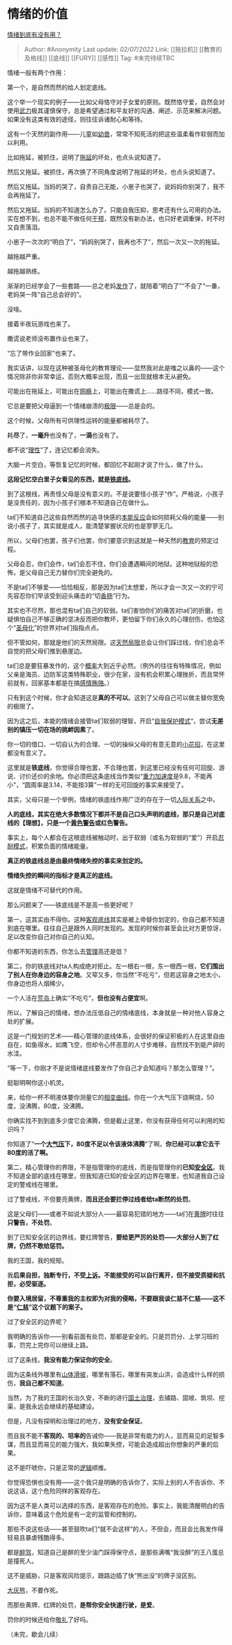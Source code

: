 # 情绪的价值
[情绪到底有没有用？](https://www.zhihu.com/question/23105958/answer/2543721659)

> Author: #Anonymity
> Last update: *02/07/2022*
> Link: [[拖拉机]] [[教育的及格线]] [[底线]] [[FURY]] [[感性]]
> Tag: #未完待续TBC

情绪一般有两个作用：

第一个，是自然而然的给人划定底线。

这个举一个现实的例子——比如父母恪守对子女爱的原则。既然恪守爱，自然会对使用[武力](https://www.zhihu.com/search?q=%E6%AD%A6%E5%8A%9B&search_source=Entity&hybrid_search_source=Entity&hybrid_search_extra=%7B%22sourceType%22%3A%22answer%22%2C%22sourceId%22%3A2543721659%7D)极其谨慎保守，总是希望通过和平友好的沟通、阐述、示范来解决问题。如果没有这类有效的途径，则往往诉诸耐心和等待。

这有一个天然的副作用——儿童如[幼兽](https://www.zhihu.com/search?q=%E5%B9%BC%E5%85%BD&search_source=Entity&hybrid_search_source=Entity&hybrid_search_extra=%7B%22sourceType%22%3A%22answer%22%2C%22sourceId%22%3A2543721659%7D)，常常不知死活的把这些温柔看作软弱而加以利用。

比如拖延，被抓住，说明了[拖延](https://www.zhihu.com/search?q=%E6%8B%96%E5%BB%B6&search_source=Entity&hybrid_search_source=Entity&hybrid_search_extra=%7B%22sourceType%22%3A%22answer%22%2C%22sourceId%22%3A2543721659%7D)的坏处，也点头说知道了。

然后又拖延。被抓住，再次换了不同角度说明了拖延的坏处，也点头说知道了。

然后又拖延。当妈的哭了，自责自己无能，小崽子也哭了，说妈妈你别哭了，我不会再拖延了。

然后又拖延。当妈的不知道怎么办了。只能自我压抑，思考还有什么可用的办法。实在想不到，也总不能不做任何[干预](https://www.zhihu.com/search?q=%E5%B9%B2%E9%A2%84&search_source=Entity&hybrid_search_source=Entity&hybrid_search_extra=%7B%22sourceType%22%3A%22answer%22%2C%22sourceId%22%3A2543721659%7D)，既然没有新办法，也只好老调重弹，时不时又自责落泪。

小崽子一次次的“明白了”，“妈妈别哭了，我再也不了”，然后一次又一次的拖延。

越拖越严重。

越拖越熟练。

渐渐的已经学会了一些套路——总之老妈[发作](https://www.zhihu.com/search?q=%E5%8F%91%E4%BD%9C&search_source=Entity&hybrid_search_source=Entity&hybrid_search_extra=%7B%22sourceType%22%3A%22answer%22%2C%22sourceId%22%3A2543721659%7D)了，就陪着“明白了”“不会了“一番，老妈哭一阵“自己总会好的”。

没啥。

接着半夜玩游戏也来了。

撒谎说老师没布置作业也来了。

“忘了带作业回家”也来了。

我实话讲，以现在这种被圣母化的教育理论——显然我对此是嗤之以鼻的——这个情况除非你非常幸运，否则大概率出现，而且一出现就根本无从避免。

可能出在拖延上，可能出在[网瘾](https://www.zhihu.com/search?q=%E7%BD%91%E7%98%BE&search_source=Entity&hybrid_search_source=Entity&hybrid_search_extra=%7B%22sourceType%22%3A%22answer%22%2C%22sourceId%22%3A2543721659%7D)上，可能出在撒谎上……路径不同，模式一致。

它总是要把父母逼到一个情绪崩溃的[极限](https://www.zhihu.com/search?q=%E6%9E%81%E9%99%90&search_source=Entity&hybrid_search_source=Entity&hybrid_search_extra=%7B%22sourceType%22%3A%22answer%22%2C%22sourceId%22%3A2543721659%7D)——总是会的。

这个时候，父母所有可供理性运转的能量都被耗尽了。

耗**尽**了，**一毫升**也没有了，**一滴**也没有了。

都不说“[理性](https://www.zhihu.com/search?q=%E7%90%86%E6%80%A7&search_source=Entity&hybrid_search_source=Entity&hybrid_search_extra=%7B%22sourceType%22%3A%22answer%22%2C%22sourceId%22%3A2543721659%7D)”了，连记忆都会消失。

大脑一片空白，等恢复记忆的时候，都回忆不起刚才说了什么，做了什么。

**这段记忆空白里子女看见的东西，就是[铁底线](https://www.zhihu.com/search?q=%E9%93%81%E5%BA%95%E7%BA%BF&search_source=Entity&hybrid_search_source=Entity&hybrid_search_extra=%7B%22sourceType%22%3A%22answer%22%2C%22sourceId%22%3A2543721659%7D)。**

到了这根线，再责怪父母是没有意义的。不是说要怪小孩子“作”。严格说，小孩子是没责任的，因为小孩子们根本不知道自己在做什么。

ta们不知道自己这些自然而然的追寻快感的[本能反应](https://www.zhihu.com/search?q=%E6%9C%AC%E8%83%BD%E5%8F%8D%E5%BA%94&search_source=Entity&hybrid_search_source=Entity&hybrid_search_extra=%7B%22sourceType%22%3A%22answer%22%2C%22sourceId%22%3A2543721659%7D)会如何损耗父母的能量——别说小孩子了，其实就是成人，能清楚掌握状况的也是寥寥无几。

所以，父母们也罢，孩子们也罢，你们要意识到这就是一种天然的[教育](https://www.zhihu.com/search?q=%E6%95%99%E8%82%B2&search_source=Entity&hybrid_search_source=Entity&hybrid_search_extra=%7B%22sourceType%22%3A%22answer%22%2C%22sourceId%22%3A2543721659%7D)的预定过程。

父母会忍，你们会作，ta们会忍不住，你们会遭遇瞬间的地狱。这种地狱般的恐怖，是父母自己无力替你们完全避免的。

不是ta们不够爱——恰恰相反，那是因为ta们太想爱，所以才会一次又一次的宁可先容忍你们早该受到迎头痛击的“切[香肠](https://www.zhihu.com/search?q=%E9%A6%99%E8%82%A0&search_source=Entity&hybrid_search_source=Entity&hybrid_search_extra=%7B%22sourceType%22%3A%22answer%22%2C%22sourceId%22%3A2543721659%7D)”行为。

其实也不尽然，那也混有ta们自己的软弱。ta们害怕你们的痛苦对ta们的折磨，也疑惧怕自己不够正确的坚决反而把你教坏，更怕留下你们永久的心理创伤，也怕这个“[圣母化](https://www.zhihu.com/search?q=%E5%9C%A3%E6%AF%8D%E5%8C%96&search_source=Entity&hybrid_search_source=Entity&hybrid_search_extra=%7B%22sourceType%22%3A%22answer%22%2C%22sourceId%22%3A2543721659%7D)”的世界对ta们指指点点。

但不管如何，那就是他们的天然局限。这[天然局限](https://www.zhihu.com/search?q=%E5%A4%A9%E7%84%B6%E5%B1%80%E9%99%90&search_source=Entity&hybrid_search_source=Entity&hybrid_search_extra=%7B%22sourceType%22%3A%22answer%22%2C%22sourceId%22%3A2543721659%7D)总会让你们踩过线，你们总会不自觉的把父母们推到悬崖边。

ta们总是要狂暴发作的，这个[概率](https://www.zhihu.com/search?q=%E6%A6%82%E7%8E%87&search_source=Entity&hybrid_search_source=Entity&hybrid_search_extra=%7B%22sourceType%22%3A%22answer%22%2C%22sourceId%22%3A2543721659%7D)大到近乎必然。（例外的往往有特殊情况，例如父亲是海员、边防军这类特殊职业，很少在家，没有机会积累心理挫折，而且常怀前就有，回家基本都是在搞[感情贿赂](https://www.zhihu.com/search?q=%E6%84%9F%E6%83%85%E8%B4%BF%E8%B5%82&search_source=Entity&hybrid_search_source=Entity&hybrid_search_extra=%7B%22sourceType%22%3A%22answer%22%2C%22sourceId%22%3A2543721659%7D)。）

只有到这个时候，你才会知道这是**真的不可以**。这到了父母自己可以做主替你宽免的极限了。

因为这之后，本能的情绪会接管ta们软弱的理智，开启“[自我保护模式](https://www.zhihu.com/search?q=%E8%87%AA%E6%88%91%E4%BF%9D%E6%8A%A4%E6%A8%A1%E5%BC%8F&search_source=Entity&hybrid_search_source=Entity&hybrid_search_extra=%7B%22sourceType%22%3A%22answer%22%2C%22sourceId%22%3A2543721659%7D)“，尝试**无差别的镇压一切在场的挑衅因素**了。

你一切的借口、一切自认为的合理、一切的操纵父母的有意无意的[小花招](https://www.zhihu.com/search?q=%E5%B0%8F%E8%8A%B1%E6%8B%9B&search_source=Entity&hybrid_search_source=Entity&hybrid_search_extra=%7B%22sourceType%22%3A%22answer%22%2C%22sourceId%22%3A2543721659%7D)，在这里都没有意义了。

这里就是**铁底线**，你觉得合理也罢，不合理也罢，到这里已经没有任何可回旋、游说、讨价还价的余地。你必须把这条底线当作类似“[重力加速度](https://www.zhihu.com/search?q=%E9%87%8D%E5%8A%9B%E5%8A%A0%E9%80%9F%E5%BA%A6&search_source=Entity&hybrid_search_source=Entity&hybrid_search_extra=%7B%22sourceType%22%3A%22answer%22%2C%22sourceId%22%3A2543721659%7D)是9.8，不能再小”，“圆周率是3.14，不能按3算”一样的无可回旋的事实来接受了。

其实，父母只是一个举例，情绪的铁底线作用广泛的存在于一切[人际关系](https://www.zhihu.com/search?q=%E4%BA%BA%E9%99%85%E5%85%B3%E7%B3%BB&search_source=Entity&hybrid_search_source=Entity&hybrid_search_extra=%7B%22sourceType%22%3A%22answer%22%2C%22sourceId%22%3A2543721659%7D)之中。

**人的底线，其实在绝大多数情况下都并不是自己口头声明的底线，那只是自己对底线的【理想】，只是一个[黄色警告](https://www.zhihu.com/search?q=%E9%BB%84%E8%89%B2%E8%AD%A6%E5%91%8A&search_source=Entity&hybrid_search_source=Entity&hybrid_search_extra=%7B%22sourceType%22%3A%22answer%22%2C%22sourceId%22%3A2543721659%7D)或红色警告。**

事实上，每个人都会在这根底线被触动时，出于软弱（或名为软弱的“爱”）开启[忍耐模式](https://www.zhihu.com/search?q=%E5%BF%8D%E8%80%90%E6%A8%A1%E5%BC%8F&search_source=Entity&hybrid_search_source=Entity&hybrid_search_extra=%7B%22sourceType%22%3A%22answer%22%2C%22sourceId%22%3A2543721659%7D)，积累负面的情绪能量。

**真正的铁底线总是由最终情绪失控的事实来划定的。**

**情绪失控的瞬间的指标才是真正的底线。**

这就是情绪不可替代的作用。

那么问题来了——铁底线是不是高一些更好呢？

第一，这其实由不得你。这种[客观底线](https://www.zhihu.com/search?q=%E5%AE%A2%E8%A7%82%E5%BA%95%E7%BA%BF&search_source=Entity&hybrid_search_source=Entity&hybrid_search_extra=%7B%22sourceType%22%3A%22answer%22%2C%22sourceId%22%3A2543721659%7D)其实是被上帝替你划定的，你自己都不知道到底在哪里。往往自己是跟外人同时发现的。发现的时候你甚至会比对方更惊讶，足以改变你自己对你自己的认知。

你都不知道的东西，你怎么去[管理](https://www.zhihu.com/search?q=%E7%AE%A1%E7%90%86&search_source=Entity&hybrid_search_source=Entity&hybrid_search_extra=%7B%22sourceType%22%3A%22answer%22%2C%22sourceId%22%3A2543721659%7D)高还是低？

第二，你的铁底线对ta人构成绝对拒止。左一根右一根，东一根西一根，**它们围出了别人在你身边的容身之地**。又窄又多，你当然“不吃亏”，但若这容身之地太小，你身边也将人烟稀少。

一个人活在[荒岛](https://www.zhihu.com/search?q=%E8%8D%92%E5%B2%9B&search_source=Entity&hybrid_search_source=Entity&hybrid_search_extra=%7B%22sourceType%22%3A%22answer%22%2C%22sourceId%22%3A2543721659%7D)上确实“不吃亏”，**但也没有占便宜**啊。

所以，了解自己的情绪，想办法压低自己的情绪底线，本身就是一种对他人容身之处的扩展。

这是一门规划的艺术——精心管理的底线体系，会很好的保证积极的人在这里自由自在，如鱼得水，如鹰飞空，但却令心怀恶意的人寸步难移，自然找不到能产卵的水洼。

“等一下，你刚才不是说情绪底线要发作了你自己才会知道吗？那怎么管理？”。

挺聪明啊你这小机灵。

来，给你一杯不明液体要你测量它的[相变曲线](https://www.zhihu.com/search?q=%E7%9B%B8%E5%8F%98%E6%9B%B2%E7%BA%BF&search_source=Entity&hybrid_search_source=Entity&hybrid_search_extra=%7B%22sourceType%22%3A%22answer%22%2C%22sourceId%22%3A2543721659%7D)。你在一个大气压下烧啊烧，50度，没沸腾，80度，没沸腾。

你确实找不到到底多少度它会沸腾，但是截止这里，你没有获得任何可以利用的知识吗？

你知道了“**一个[大气压](https://www.zhihu.com/search?q=%E5%A4%A7%E6%B0%94%E5%8E%8B&search_source=Entity&hybrid_search_source=Entity&hybrid_search_extra=%7B%22sourceType%22%3A%22answer%22%2C%22sourceId%22%3A2543721659%7D)下，80度不足以令该液体沸腾**”了啊。**你已经可以拿它去干80度的活了啊。**

第二，精心管理你的界限，不是指管理你的底线，而是指管理你的**已知[安全区](https://www.zhihu.com/search?q=%E5%AE%89%E5%85%A8%E5%8C%BA&search_source=Entity&hybrid_search_source=Entity&hybrid_search_extra=%7B%22sourceType%22%3A%22answer%22%2C%22sourceId%22%3A2543721659%7D)**。我不知道全部的底线在哪里，但我知道已知的安全区的边界在哪里，也知道我自己设定的警戒线在哪里。

过了警戒线，不但要亮黄牌，**而且还会要拦停过线者给ta断然的处罚**。

这是父母们——或者不如说大部分人——最容易犯错的地方——ta们在[黄牌](https://www.zhihu.com/search?q=%E9%BB%84%E7%89%8C&search_source=Entity&hybrid_search_source=Entity&hybrid_search_extra=%7B%22sourceType%22%3A%22answer%22%2C%22sourceId%22%3A2543721659%7D)时往往**只警告，不处罚**。

到了已知安全区的边界线，要红牌警告，**要给更严厉的处罚——大部分人到了红牌，仍然不敢给惩罚。**

我的王国，我的规矩。

我**后果自担，独断专行，不受[上诉](https://www.zhihu.com/search?q=%E4%B8%8A%E8%AF%89&search_source=Entity&hybrid_search_source=Entity&hybrid_search_extra=%7B%22sourceType%22%3A%22answer%22%2C%22sourceId%22%3A2543721659%7D)。**不能接受的可以自行离开，但**不接受质疑和抗拒，必受驱逐。**

**你要入境居留，不尊重我的主权即为对我的侵略，不要跟我谈仁慈不仁慈——这不是“[仁慈](https://www.zhihu.com/search?q=%E4%BB%81%E6%85%88&search_source=Entity&hybrid_search_source=Entity&hybrid_search_extra=%7B%22sourceType%22%3A%22answer%22%2C%22sourceId%22%3A2543721659%7D)”这个议题下的案子。**

过了安全区的边界呢？

我明确的告诉你——别看前面有处罚，那都是安全的。只是罚罚分、上学习班的事，罚完上完你可以继续上路。

过了这条线，**我没有能力保证你的安全**。

因为这条线外哪里有[山体滑坡](https://www.zhihu.com/search?q=%E5%B1%B1%E4%BD%93%E6%BB%91%E5%9D%A1&search_source=Entity&hybrid_search_source=Entity&hybrid_search_extra=%7B%22sourceType%22%3A%22answer%22%2C%22sourceId%22%3A2543721659%7D)，哪里有落石，哪里有突发山洪，会造成什么样的损伤，**我自己都不知道**。

当然，为了我的王国的长治久安，不断的进行[国土治理](https://www.zhihu.com/search?q=%E5%9B%BD%E5%9C%9F%E6%B2%BB%E7%90%86&search_source=Entity&hybrid_search_source=Entity&hybrid_search_extra=%7B%22sourceType%22%3A%22answer%22%2C%22sourceId%22%3A2543721659%7D)，去铺路、固坡、筑坝、挖渠，是我永远会继续的基础建设。

但是，凡没有探明和治理过的地方，**没有安全保证**。

而且我不能不**客观的、坦率的**告诫你——我是非常有能力的人，显而易见的足智多谋，而且显而易见的能力强大，我如果失控，可能会造成超出你想象的严重的后果。

这不是吓唬你，只是正常的[逻辑](https://www.zhihu.com/search?q=%E9%80%BB%E8%BE%91&search_source=Entity&hybrid_search_source=Entity&hybrid_search_extra=%7B%22sourceType%22%3A%22answer%22%2C%22sourceId%22%3A2543721659%7D)顺推。

你觉得恐惧也没有用——这个我只是明确的告诉你了，实际上别的人不告诉你、不说这话，这个危险同样的客观存在。

因为这不是人类可以选择的东西，是客观存在的危险。事实上，我能清醒明白的告诉你，意味着这个危险是有一定的监管和控制的。

那些不说这些话——甚至鼓吹ta们“就不会这样”的人，不但会，而且会比我发作得轻易且暴虐残酷得多。

都是[醉驾](https://www.zhihu.com/search?q=%E9%86%89%E9%A9%BE&search_source=Entity&hybrid_search_source=Entity&hybrid_search_extra=%7B%22sourceType%22%3A%22answer%22%2C%22sourceId%22%3A2543721659%7D)，知道自己是醉的至少油门踩得保守点，是那些满嘴“我没醉”的王八蛋总是撞死人。

这不是威胁，只是客观风险提示，跟路边插了快“熊出没”的牌子没区别。

[大灰熊](https://www.zhihu.com/search?q=%E5%A4%A7%E7%81%B0%E7%86%8A&search_source=Entity&hybrid_search_source=Entity&hybrid_search_extra=%7B%22sourceType%22%3A%22answer%22%2C%22sourceId%22%3A2543721659%7D)，不要作死。

而那些黄牌、红牌的处罚，**是帮你安全快速行驶，是爱**。

罚你的时候还给你[敬礼](https://www.zhihu.com/search?q=%E6%95%AC%E7%A4%BC&search_source=Entity&hybrid_search_source=Entity&hybrid_search_extra=%7B%22sourceType%22%3A%22answer%22%2C%22sourceId%22%3A2543721659%7D)了好吗。

（未完，歇会儿续）
